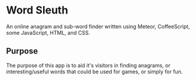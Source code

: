 Word Sleuth
============
An online anagram and sub-word finder written using Meteor, CoffeeScript, some JavaScript, HTML, and CSS. 

Purpose
-------
The purpose of this app is to aid it's visitors in finding anagrams, or interesting/useful words that could be used for games, or simply for fun.






